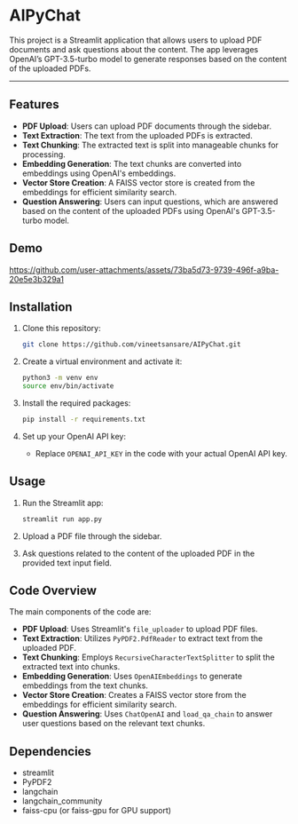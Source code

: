 # AIPyChat
This project is a Streamlit application that allows users to upload PDF documents and ask questions about the content. The app leverages OpenAI’s GPT-3.5-turbo model to generate responses based on the content of the uploaded PDFs.

---

## Features

- **PDF Upload**: Users can upload PDF documents through the sidebar.
- **Text Extraction**: The text from the uploaded PDFs is extracted.
- **Text Chunking**: The extracted text is split into manageable chunks for processing.
- **Embedding Generation**: The text chunks are converted into embeddings using OpenAI's embeddings.
- **Vector Store Creation**: A FAISS vector store is created from the embeddings for efficient similarity search.
- **Question Answering**: Users can input questions, which are answered based on the content of the uploaded PDFs using OpenAI's GPT-3.5-turbo model.



## Demo


https://github.com/user-attachments/assets/73ba5d73-9739-496f-a9ba-20e5e3b329a1








## Installation

1. Clone this repository:
   ```sh
   git clone https://github.com/vineetsansare/AIPyChat.git   
   ```

2. Create a virtual environment and activate it:
   ```sh
   python3 -m venv env
   source env/bin/activate
   ```

3. Install the required packages:
   ```sh
   pip install -r requirements.txt
   ```

4. Set up your OpenAI API key:
   - Replace `OPENAI_API_KEY` in the code with your actual OpenAI API key.

## Usage

1. Run the Streamlit app:
   ```sh
   streamlit run app.py
   ```

2. Upload a PDF file through the sidebar.

3. Ask questions related to the content of the uploaded PDF in the provided text input field.

## Code Overview

The main components of the code are:

- **PDF Upload**: Uses Streamlit's `file_uploader` to upload PDF files.
- **Text Extraction**: Utilizes `PyPDF2.PdfReader` to extract text from the uploaded PDF.
- **Text Chunking**: Employs `RecursiveCharacterTextSplitter` to split the extracted text into chunks.
- **Embedding Generation**: Uses `OpenAIEmbeddings` to generate embeddings from the text chunks.
- **Vector Store Creation**: Creates a FAISS vector store from the embeddings for efficient similarity search.
- **Question Answering**: Uses `ChatOpenAI` and `load_qa_chain` to answer user questions based on the relevant text chunks.

## Dependencies

- streamlit
- PyPDF2
- langchain
- langchain_community
- faiss-cpu (or faiss-gpu for GPU support)
